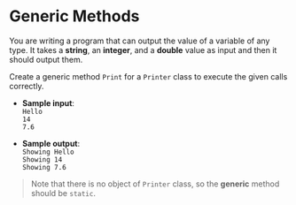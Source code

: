 # Generic Methods

You are writing a program that can output the value of a variable of any type. It takes a **string**, an **integer**, and a **double** value as input and then it should output them.

Create a generic method `Print` for a `Printer` class to execute the given calls correctly.

- **Sample input**:  
`Hello`  
`14`  
`7.6`  

- **Sample output**:  
`Showing Hello`  
`Showing 14`  
`Showing 7.6`  

>Note that there is no object of `Printer` class, so the **generic** method should be `static`.
